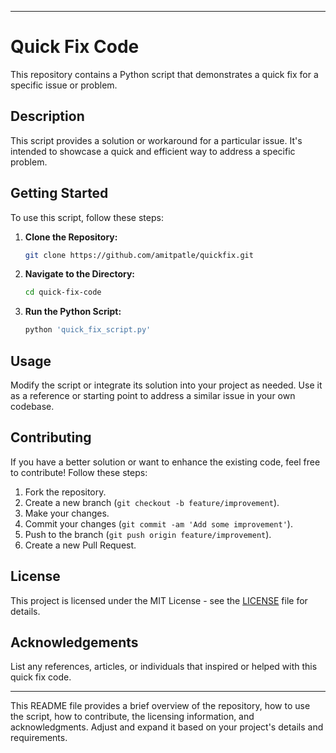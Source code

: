 

---

# Quick Fix Code

This repository contains a Python script that demonstrates a quick fix for a specific issue or problem.

## Description

This script provides a solution or workaround for a particular issue. It's intended to showcase a quick and efficient way to address a specific problem.

## Getting Started

To use this script, follow these steps:

1. **Clone the Repository:**
   ```bash
   git clone https://github.com/amitpatle/quickfix.git
   ```

2. **Navigate to the Directory:**
   ```bash
   cd quick-fix-code
   ```

3. **Run the Python Script:**
   ```bash
   python 'quick_fix_script.py' 
   ```

## Usage

Modify the script or integrate its solution into your project as needed. Use it as a reference or starting point to address a similar issue in your own codebase.

## Contributing

If you have a better solution or want to enhance the existing code, feel free to contribute! Follow these steps:

1. Fork the repository.
2. Create a new branch (`git checkout -b feature/improvement`).
3. Make your changes.
4. Commit your changes (`git commit -am 'Add some improvement'`).
5. Push to the branch (`git push origin feature/improvement`).
6. Create a new Pull Request.

## License

This project is licensed under the MIT License - see the [LICENSE](LICENSE) file for details.

## Acknowledgements

List any references, articles, or individuals that inspired or helped with this quick fix code.

---

This README file provides a brief overview of the repository, how to use the script, how to contribute, the licensing information, and acknowledgments. Adjust and expand it based on your project's details and requirements.
